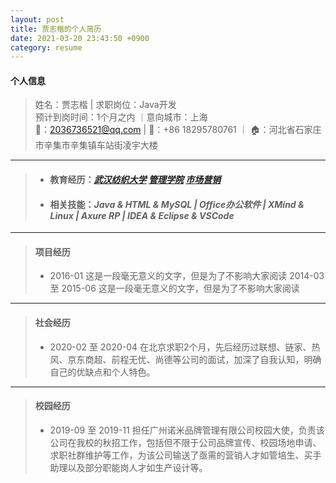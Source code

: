 ```yaml
---
layout: post 
title: 贾志楷的个人简历
date: 2021-03-20 23:43:50 +0900
category: resume
---
```

#### 个人信息
> 姓名：贾志楷 | 求职岗位：Java开发 <br>
> 预计到岗时间：1个月之内 ｜意向城市：上海 <br>
>📧：2036736521@qq.com | 📱：+86 18295780761 ｜ 🏠：河北省石家庄市辛集市辛集镇车站街凌宇大楼<br>

***
>+ #### 教育经历：*[武汉纺织大学](https://www.wtu.edu.cn/)  [管理学院](http://em.wtu.edu.cn/) [市场营销](http://em.wtu.edu.cn/info/1005/1018.htm)* <br>
>+ #### 相关技能：*Java & HTML & MySQL | Office办公软件 | XMind & Linux | Axure RP | IDEA & Eclipse & VSCode*

----
>#### 项目经历
>+ 2016-01 这是一段毫无意义的文字，但是为了不影响大家阅读
2014-03 至 2015-06 这是一段毫无意义的文字，但是为了不影响大家阅读

***

>#### 社会经历
> + 2020-02 至 2020-04 在北京求职2个月，先后经历过联想、链家、热风、京东商超、前程无忧、尚德等公司的面试，加深了自我认知，明确自己的优缺点和个人特色。

***

>#### 校园经历
>+ 2019-09 至 2019-11 担任广州诺米品牌管理有限公司校园大使，负责该公司在我校的秋招工作，包括但不限于公司品牌宣传、校园场地申请、求职社群维护等工作，为该公司输送了亟需的营销人才如管培生、买手助理以及部分职能岗人才如生产设计等。
